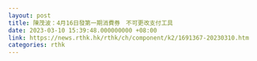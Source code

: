 ```yaml
---
layout: post
title: 陳茂波：4月16日發第一期消費券　不可更改支付工具
date: 2023-03-10 15:39:48.000000000 +08:00
link: https://news.rthk.hk/rthk/ch/component/k2/1691367-20230310.htm
categories: rthk
---
```



